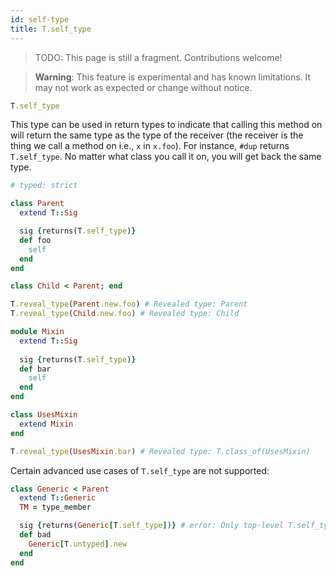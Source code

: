 ```yaml
---
id: self-type
title: T.self_type
---
```


> TODO: This page is still a fragment. Contributions welcome!

> **Warning**: This feature is experimental and has known limitations. It may
> not work as expected or change without notice.

```ruby
T.self_type
```

This type can be used in return types to indicate that calling this method on
will return the same type as the type of the receiver (the receiver is the thing
we call a method on i.e., `x` in `x.foo`). For instance, `#dup` returns
`T.self_type`. No matter what class you call it on, you will get back the same
type.

```ruby
# typed: strict

class Parent
  extend T::Sig

  sig {returns(T.self_type)}
  def foo
    self
  end
end

class Child < Parent; end

T.reveal_type(Parent.new.foo) # Revealed type: Parent
T.reveal_type(Child.new.foo) # Revealed type: Child

module Mixin
  extend T::Sig
  
  sig {returns(T.self_type)}
  def bar
    self
  end
end

class UsesMixin
  extend Mixin
end

T.reveal_type(UsesMixin.bar) # Revealed type: T.class_of(UsesMixin)
```

Certain advanced use cases of `T.self_type` are not supported:

```ruby
class Generic < Parent
  extend T::Generic
  TM = type_member

  sig {returns(Generic[T.self_type])} # error: Only top-level T.self_type is supported
  def bad
    Generic[T.untyped].new
  end
end
```
